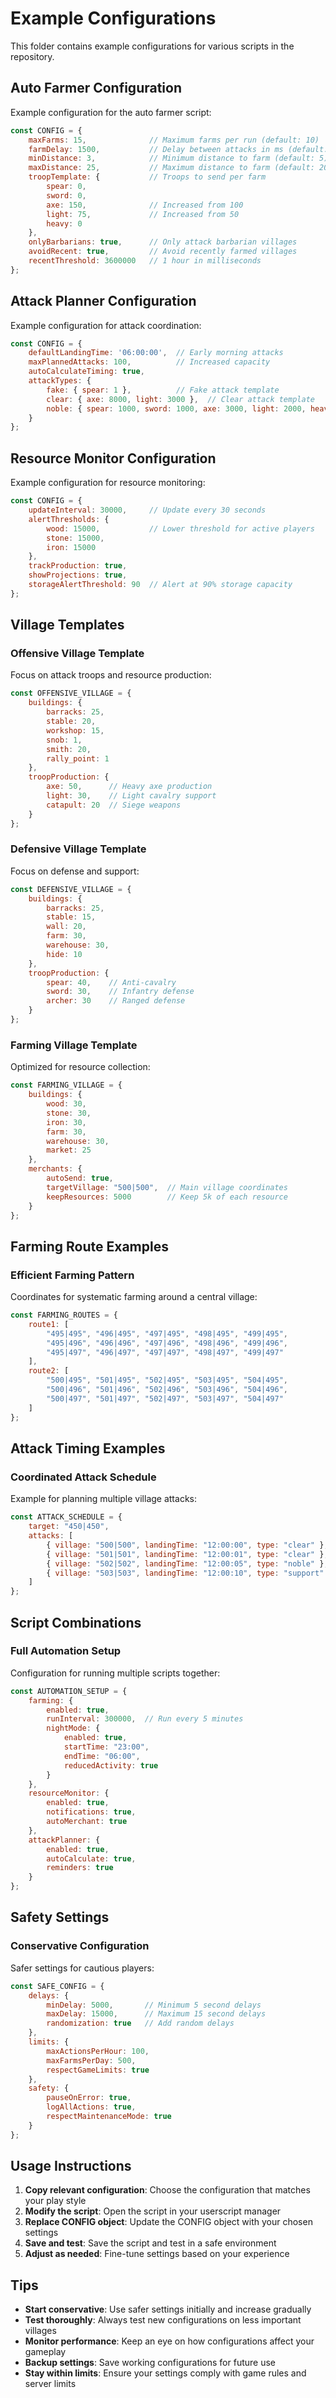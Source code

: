 # Example Configurations

This folder contains example configurations for various scripts in the repository.

## Auto Farmer Configuration

Example configuration for the auto farmer script:

```javascript
const CONFIG = {
    maxFarms: 15,              // Maximum farms per run (default: 10)
    farmDelay: 1500,           // Delay between attacks in ms (default: 2000)
    minDistance: 3,            // Minimum distance to farm (default: 5)
    maxDistance: 25,           // Maximum distance to farm (default: 20)
    troopTemplate: {           // Troops to send per farm
        spear: 0,
        sword: 0,
        axe: 150,              // Increased from 100
        light: 75,             // Increased from 50
        heavy: 0
    },
    onlyBarbarians: true,      // Only attack barbarian villages
    avoidRecent: true,         // Avoid recently farmed villages
    recentThreshold: 3600000   // 1 hour in milliseconds
};
```

## Attack Planner Configuration

Example configuration for attack coordination:

```javascript
const CONFIG = {
    defaultLandingTime: '06:00:00',  // Early morning attacks
    maxPlannedAttacks: 100,          // Increased capacity
    autoCalculateTiming: true,
    attackTypes: {
        fake: { spear: 1 },          // Fake attack template
        clear: { axe: 8000, light: 3000 },  // Clear attack template
        noble: { spear: 1000, sword: 1000, axe: 3000, light: 2000, heavy: 500, nobleman: 1 }
    }
};
```

## Resource Monitor Configuration

Example configuration for resource monitoring:

```javascript
const CONFIG = {
    updateInterval: 30000,     // Update every 30 seconds
    alertThresholds: {
        wood: 15000,           // Lower threshold for active players
        stone: 15000,
        iron: 15000
    },
    trackProduction: true,
    showProjections: true,
    storageAlertThreshold: 90  // Alert at 90% storage capacity
};
```

## Village Templates

### Offensive Village Template
Focus on attack troops and resource production:

```javascript
const OFFENSIVE_VILLAGE = {
    buildings: {
        barracks: 25,
        stable: 20,
        workshop: 15,
        snob: 1,
        smith: 20,
        rally_point: 1
    },
    troopProduction: {
        axe: 50,      // Heavy axe production
        light: 30,    // Light cavalry support
        catapult: 20  // Siege weapons
    }
};
```

### Defensive Village Template
Focus on defense and support:

```javascript
const DEFENSIVE_VILLAGE = {
    buildings: {
        barracks: 25,
        stable: 15,
        wall: 20,
        farm: 30,
        warehouse: 30,
        hide: 10
    },
    troopProduction: {
        spear: 40,    // Anti-cavalry
        sword: 30,    // Infantry defense
        archer: 30    // Ranged defense
    }
};
```

### Farming Village Template
Optimized for resource collection:

```javascript
const FARMING_VILLAGE = {
    buildings: {
        wood: 30,
        stone: 30,
        iron: 30,
        farm: 30,
        warehouse: 30,
        market: 25
    },
    merchants: {
        autoSend: true,
        targetVillage: "500|500",  // Main village coordinates
        keepResources: 5000        // Keep 5k of each resource
    }
};
```

## Farming Route Examples

### Efficient Farming Pattern
Coordinates for systematic farming around a central village:

```javascript
const FARMING_ROUTES = {
    route1: [
        "495|495", "496|495", "497|495", "498|495", "499|495",
        "495|496", "496|496", "497|496", "498|496", "499|496",
        "495|497", "496|497", "497|497", "498|497", "499|497"
    ],
    route2: [
        "500|495", "501|495", "502|495", "503|495", "504|495",
        "500|496", "501|496", "502|496", "503|496", "504|496",
        "500|497", "501|497", "502|497", "503|497", "504|497"
    ]
};
```

## Attack Timing Examples

### Coordinated Attack Schedule
Example for planning multiple village attacks:

```javascript
const ATTACK_SCHEDULE = {
    target: "450|450",
    attacks: [
        { village: "500|500", landingTime: "12:00:00", type: "clear" },
        { village: "501|501", landingTime: "12:00:01", type: "clear" },
        { village: "502|502", landingTime: "12:00:05", type: "noble" },
        { village: "503|503", landingTime: "12:00:10", type: "support" }
    ]
};
```

## Script Combinations

### Full Automation Setup
Configuration for running multiple scripts together:

```javascript
const AUTOMATION_SETUP = {
    farming: {
        enabled: true,
        runInterval: 300000,  // Run every 5 minutes
        nightMode: {
            enabled: true,
            startTime: "23:00",
            endTime: "06:00",
            reducedActivity: true
        }
    },
    resourceMonitor: {
        enabled: true,
        notifications: true,
        autoMerchant: true
    },
    attackPlanner: {
        enabled: true,
        autoCalculate: true,
        reminders: true
    }
};
```

## Safety Settings

### Conservative Configuration
Safer settings for cautious players:

```javascript
const SAFE_CONFIG = {
    delays: {
        minDelay: 5000,       // Minimum 5 second delays
        maxDelay: 15000,      // Maximum 15 second delays
        randomization: true   // Add random delays
    },
    limits: {
        maxActionsPerHour: 100,
        maxFarmsPerDay: 500,
        respectGameLimits: true
    },
    safety: {
        pauseOnError: true,
        logAllActions: true,
        respectMaintenanceMode: true
    }
};
```

## Usage Instructions

1. **Copy relevant configuration**: Choose the configuration that matches your play style
2. **Modify the script**: Open the script in your userscript manager
3. **Replace CONFIG object**: Update the CONFIG object with your chosen settings
4. **Save and test**: Save the script and test in a safe environment
5. **Adjust as needed**: Fine-tune settings based on your experience

## Tips

- **Start conservative**: Use safer settings initially and increase gradually
- **Test thoroughly**: Always test new configurations on less important villages
- **Monitor performance**: Keep an eye on how configurations affect your gameplay
- **Backup settings**: Save working configurations for future use
- **Stay within limits**: Ensure your settings comply with game rules and server limits